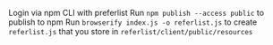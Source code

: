 Login via npm CLI with preferlist
Run `npm publish --access public` to publish to npm
Run `browserify index.js -o referlist.js` to create `referlist.js` that you store in `referlist/client/public/resources`
